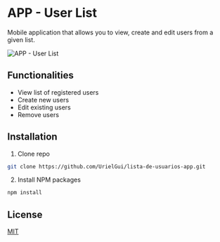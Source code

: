 # APP - User List
Mobile application that allows you to view, create and edit users from a given list.

![APP - User List](https://i.imgur.com/5bA7uqT.gif)

## Functionalities

* View list of registered users
* Create new users
* Edit existing users
* Remove users

## Installation

1. Clone repo
```bash
git clone https://github.com/UrielGui/lista-de-usuarios-app.git
```
2. Install NPM packages
```bash
npm install
```

## License
[MIT](https://choosealicense.com/licenses/mit/)
